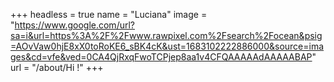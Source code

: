 +++
headless = true
name = "Luciana"
image = "https://www.google.com/url?sa=i&url=https%3A%2F%2Fwww.rawpixel.com%2Fsearch%2Focean&psig=AOvVaw0hjE8xX0toRoKE6_sBK4cK&ust=1683102222886000&source=images&cd=vfe&ved=0CA4QjRxqFwoTCPjep8aa1v4CFQAAAAAdAAAAABAP"
url = "/about/Hi !"
+++
